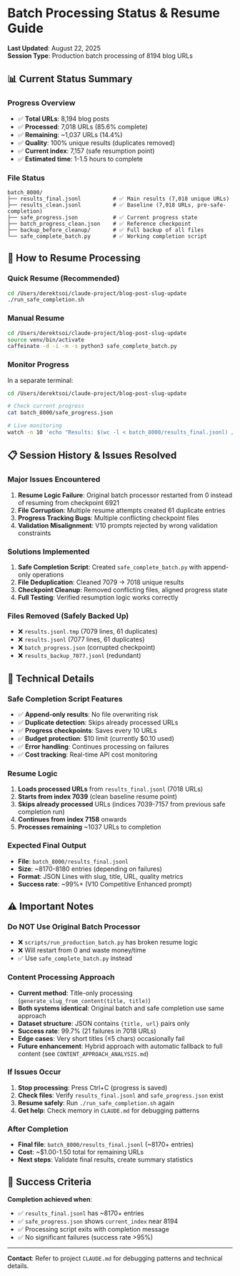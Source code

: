 # Batch Processing Status & Resume Guide

**Last Updated**: August 22, 2025  
**Session Type**: Production batch processing of 8194 blog URLs  

## 📊 Current Status Summary

### **Progress Overview**
- ✅ **Total URLs**: 8,194 blog posts
- ✅ **Processed**: 7,018 URLs (85.6% complete)
- ✅ **Remaining**: ~1,037 URLs (14.4%)
- ✅ **Quality**: 100% unique results (duplicates removed)
- ✅ **Current index**: 7,157 (safe resumption point)
- ✅ **Estimated time**: 1-1.5 hours to complete

### **File Status**
```
batch_8000/
├── results_final.jsonl          # ✅ Main results (7,018 unique URLs)
├── results_clean.jsonl          # ✅ Baseline (7,018 URLs, pre-safe-completion)
├── safe_progress.json           # ✅ Current progress state
├── batch_progress_clean.json    # ✅ Reference checkpoint
├── backup_before_cleanup/       # ✅ Full backup of all files
└── safe_complete_batch.py       # ✅ Working completion script
```

## 🚀 How to Resume Processing

### **Quick Resume (Recommended)**
```bash
cd /Users/derektsoi/claude-project/blog-post-slug-update
./run_safe_completion.sh
```

### **Manual Resume**
```bash
cd /Users/derektsoi/claude-project/blog-post-slug-update
source venv/bin/activate
caffeinate -d -i -m -s python3 safe_complete_batch.py
```

### **Monitor Progress**
In a separate terminal:
```bash
cd /Users/derektsoi/claude-project/blog-post-slug-update

# Check current progress
cat batch_8000/safe_progress.json

# Live monitoring
watch -n 10 'echo "Results: $(wc -l < batch_8000/results_final.jsonl) / 8194" && cat batch_8000/safe_progress.json'
```

## 📋 Session History & Issues Resolved

### **Major Issues Encountered**
1. **Resume Logic Failure**: Original batch processor restarted from 0 instead of resuming from checkpoint 6921
2. **File Corruption**: Multiple resume attempts created 61 duplicate entries  
3. **Progress Tracking Bugs**: Multiple conflicting checkpoint files
4. **Validation Misalignment**: V10 prompts rejected by wrong validation constraints

### **Solutions Implemented**
1. **Safe Completion Script**: Created `safe_complete_batch.py` with append-only operations
2. **File Deduplication**: Cleaned 7079 → 7018 unique results
3. **Checkpoint Cleanup**: Removed conflicting files, aligned progress state
4. **Full Testing**: Verified resumption logic works correctly

### **Files Removed (Safely Backed Up)**
- ❌ `results.jsonl.tmp` (7079 lines, 61 duplicates)
- ❌ `results.jsonl` (7077 lines, 61 duplicates)  
- ❌ `batch_progress.json` (corrupted checkpoint)
- ❌ `results_backup_7077.jsonl` (redundant)

## 🔧 Technical Details

### **Safe Completion Script Features**
- ✅ **Append-only results**: No file overwriting risk
- ✅ **Duplicate detection**: Skips already processed URLs
- ✅ **Progress checkpoints**: Saves every 10 URLs
- ✅ **Budget protection**: $10 limit (currently $0.10 used)
- ✅ **Error handling**: Continues processing on failures
- ✅ **Cost tracking**: Real-time API cost monitoring

### **Resume Logic**
1. **Loads processed URLs** from `results_final.jsonl` (7018 URLs)
2. **Starts from index 7039** (clean baseline resume point)
3. **Skips already processed** URLs (indices 7039-7157 from previous safe completion run)
4. **Continues from index 7158** onwards
5. **Processes remaining** ~1037 URLs to completion

### **Expected Final Output**
- **File**: `batch_8000/results_final.jsonl`
- **Size**: ~8170-8180 entries (depending on failures)
- **Format**: JSON Lines with slug, title, URL, quality metrics
- **Success rate**: ~99%+ (V10 Competitive Enhanced prompt)

## ⚠️ Important Notes

### **Do NOT Use Original Batch Processor**
- ❌ `scripts/run_production_batch.py` has broken resume logic
- ❌ Will restart from 0 and waste money/time
- ✅ Use `safe_complete_batch.py` instead

### **Content Processing Approach**
- **Current method**: Title-only processing (`generate_slug_from_content(title, title)`)
- **Both systems identical**: Original batch and safe completion use same approach
- **Dataset structure**: JSON contains `{title, url}` pairs only
- **Success rate**: 99.7% (21 failures in 7018 URLs)
- **Edge cases**: Very short titles (≤5 chars) occasionally fail
- **Future enhancement**: Hybrid approach with automatic fallback to full content (see `CONTENT_APPROACH_ANALYSIS.md`)

### **If Issues Occur**
1. **Stop processing**: Press Ctrl+C (progress is saved)
2. **Check files**: Verify `results_final.jsonl` and `safe_progress.json` exist
3. **Resume safely**: Run `./run_safe_completion.sh` again
4. **Get help**: Check memory in `CLAUDE.md` for debugging patterns

### **After Completion**
- **Final file**: `batch_8000/results_final.jsonl` (~8170+ entries)
- **Cost**: ~$1.00-1.50 total for remaining URLs
- **Next steps**: Validate final results, create summary statistics

## 🎯 Success Criteria

**Completion achieved when**:
- ✅ `results_final.jsonl` has ~8170+ entries
- ✅ `safe_progress.json` shows `current_index` near 8194
- ✅ Processing script exits with completion message
- ✅ No significant failures (success rate >95%)

---

**Contact**: Refer to project `CLAUDE.md` for debugging patterns and technical details.